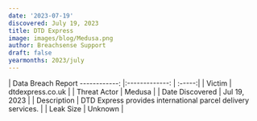 ```yaml
---
date: '2023-07-19'
discovered: July 19, 2023
title: DTD Express
image: images/blog/Medusa.png
author: Breachsense Support
draft: false
yearmonths: 2023/july
---
```



| Data Breach Report
------------:     |:-------------:    | :-----:|
| Victim      | dtdexpress.co.uk      | 
| Threat Actor      | Medusa      | 
| Date Discovered      | Jul 19, 2023      | 
| Description      | DTD Express provides international parcel delivery services.      | 
| Leak Size      | Unknown      | 

